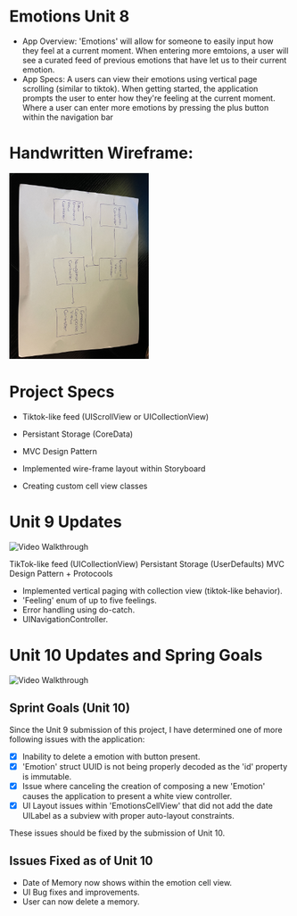 # Emotions Unit 8

- App Overview: 'Emotions' will allow for someone to easily input how they feel at a current moment. When entering more emtoions, a user will see a curated feed of previous emotions that have let us to their current emotion.
- App Specs: A users can view their emotions using vertical page scrolling (similar to tiktok). When getting started, the application prompts the user to enter how they're feeling at the current moment. Where a user can enter more emotions by pressing the plus button within the navigation bar

# Handwritten Wireframe:
<img src='https://github.com/Jsmith4523/Emotions/blob/main/IMG_6538.jpeg' title='Video Walkthrough' width='250' alt='Video Walkthrough'/>

# Project Specs

- Tiktok-like feed (UIScrollView or UICollectionView)
- Persistant Storage (CoreData)
- MVC Design Pattern

- Implemented wire-frame layout within Storyboard
- Creating custom cell view classes

# Unit 9 Updates

<img src='https://github.com/Jsmith4523/Emotions/blob/main/Emotions%20Unit%209.gif' title='Video Walkthrough' width='350' alt='Video Walkthrough'/>

TikTok-like feed (UICollectionView)
Persistant Storage (UserDefaults)
MVC Design Pattern + Protocools

- Implemented vertical paging with collection view (tiktok-like behavior).
- 'Feeling' enum of up to five feelings.
- Error handling using do-catch.
- UINavigationController.

# Unit 10 Updates and Spring Goals

<img src='https://github.com/Jsmith4523/Emotions/blob/main/Emotions.gif' title='Video Walkthrough' width='350' alt='Video Walkthrough'/>

## Sprint Goals (Unit 10)
Since the Unit 9 submission of this project, I have determined one of more following issues with the application:
- [x] Inability to delete a emotion with button present.
- [x] 'Emotion' struct UUID is not being properly decoded as the 'id' property is immutable.
- [x] Issue where canceling the creation of  composing a new 'Emotion' causes the application to present a white view controller.
- [x] UI Layout issues within 'EmotionsCellView' that did not add the date UILabel as a subview with proper auto-layout constraints.

These issues should be fixed by the submission of Unit 10.

## Issues Fixed as of Unit 10
- Date of Memory now shows within the emotion cell view.
- UI Bug fixes and improvements.
- User can now delete a memory.
